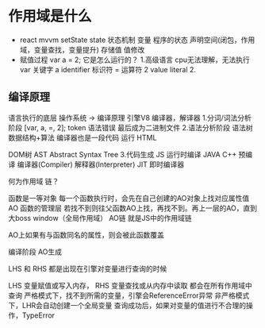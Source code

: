# 作用域是什么

- react mvvm setState state 状态机制
  变量 程序的状态 声明空间(闭包，作用域，变量查找，变量提升) 存储值
  值修改
- 赋值过程
  var a = 2; 它是怎么运行的？
  1.高级语言
    cpu无法理解，无法执行 
    var 关键字  a identifier 标识符  = 运算符  2 value literal
  2.

## 编译原理
  语言执行的底层
  操作系统 -> 编译原理
  引擎V8 编译器，解译器
  1.分词/词法分析阶段
  [var, a, =, 2];
  token 语法错误
  最后成为二进制文件
  2.语法分析阶段
  语法树
  数据结构+算法
  编译器也是一段代码 运行
  HTML <div></div> DOM树
  AST Abstract Syntax Tree
  3.代码生成
  JS 运行时编译
  JAVA C++ 预编译
  编译器(Compiler)
  解释器(Interpreter)
  JIT 即时编译器


  何为作用域 链？

  函数是一等对象
  每一个函数执行时，会先在自己创建的AO对象上找对应属性值
  AO 函数的管理层
  若找不到则往父函数AO上找，再找不到。再上一层的AO，直到大boss window（全局作用域）
  AO链 就是JS中的作用域链

  AO上如果有与函数同名的属性，则会被此函数覆盖


  编译阶段 AO生成


  LHS 和 RHS 都是出现在引擎对变量进行查询的时候

  LHS 变量赋值或写入内存，
  RHS 变量查找或从内存中读取
  都会在所有作用域中查询
  严格模式下，找不到所需的变量，引擎会ReferenceError异常
  非严格模式下，LHR会自动创建一个全局变量
  查询成功后，如果对变量的值进行不合理的操作，TypeError